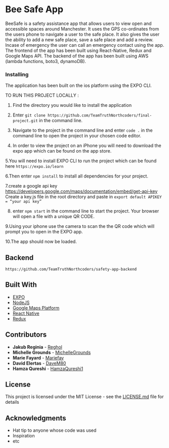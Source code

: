 # Bee Safe App

BeeSafe is a safety assistance app that allows users to view open and accessible spaces around Manchester. It uses the GPS co-ordinates from the users phone to navigate a user to the safe place. It also gives the user the ability to add a new safe place, save a safe place and add a review. Incase of emergency the user can call an emergency contact using the app. The frontend of the app has been built using React-Native, Redux and Google Maps API. The backend of the app has been built using AWS (lambda functions, boto3, dynamoDB).

### Installing

The application has been built on the ios platform using the EXPO CLI.

TO RUN THIS PROJECT LOCALLY :

1. Find the directory you would like to install the application

2. Enter `git clone https://github.com/TeamTruthNorthcoders/final-project.git` in the command line.

3. Navigate to the project in the command line and enter `code .` in the command line to open the project in your chosen code editor.

4. In order to view the project on an iPhone you will need to download the expo app which can be found on the app store.

5.You will need to install EXPO CLI to run the project which can be found here
`https://expo.io/learn`

6.Then enter `npm install` to install all dependencies for your project.

7.create a google api key https://developers.google.com/maps/documentation/embed/get-api-key
Create a key.js file in the root directory and paste in `export default APIKEY = “your api key”`

8. enter `npm start` in the command line to start the project. Your browser will open a file with a unique QR CODE.

9.Using your iphone use the camera to scan the the QR code which will prompt you to open in the EXPO app.

10.The app should now be loaded.

## Backend

`https://github.com/TeamTruthNorthcoders/safety-app-backend`

## Built With

- [EXPO](https://expo.io/)
- [NodeJS](https://nodejs.org/en/)
- [Google Maps Platform](https://developers.google.com/maps/documentation)
- [React Native](https://facebook.github.io/react-native/)
- [Redux](https://redux.js.org/introduction/getting-started/)

## Contributors

- **Jakub Reginia** - [Reghol](https://github.com/Reghol)
- **Michelle Grounds** - [MichelleGrounds](https://github.com/MichelleGrounds)
- **Marie Fayard** - [Mariefay](https://github.com/Mariefay)
- **David Elertas** - [DaveM80](https://github.com/DaveM80)
- **Hamza Qureshi** - [HamzaQureshi1](https://github.com/HamzaQureshi1)

## License

This project is licensed under the MIT License - see the [LICENSE.md](LICENSE.md) file for details

## Acknowledgments

- Hat tip to anyone whose code was used
- Inspiration
- etc
